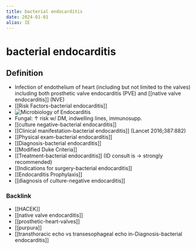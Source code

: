 ```yaml
---
title: bacterial endocarditis
date: 2024-01-01
alias: IE
---
```


# bacterial endocarditis

## Definition

- Infection of endothelium of heart (including but not limited to the valves) including both prosthetic valve endocarditis (PVE) and [[native valve endocarditis]] (NVE)
- [[Risk Factors-bacterial endocarditis]]
- ![Microbiology of Endocarditis](https://i.imgur.com/e6w0l88.png)
- Fungal: ↑ risk w/ DM, indwelling lines, immunosupp.
- [[culture negative-bacterial endocarditis]]
- [[Clinical manifestation-bacterial endocarditis]] (Lancet 2016;387:882)
- [[Physical exam-bacterial endocarditis]]
- [[Diagnosis-bacterial endocarditis]]
- [[Modified Duke Criteria]]
- [[Treatment-bacterial endocarditis]] (ID consult is → strongly recommended)
- [[Indications for surgery-bacterial endocarditis]]
- [[Endocarditis Prophylaxis]]
- [[diagnosis of culture-negative endocarditis]]

### Backlink

- [[HACEK]]
- [[native valve endocarditis]]
- [[prosthetic-heart-valves]]
- [[purpura]]
- [[transthoracic echo vs transesophageal echo in-Diagnosis-bacterial endocarditis]]
